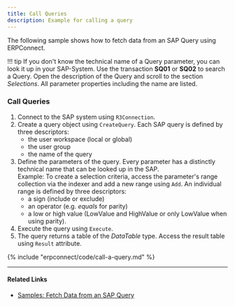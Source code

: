 ```yaml
---
title: Call Queries
description: Example for calling a query
---
```


The following sample shows how to fetch data from an SAP Query using ERPConnect.

!!! tip
    If you don't know the technical name of a Query parameter, you can look it up in your SAP-System.
    Use the transaction **SQ01** or **SQ02** to search a Query. Open the description of the Query and scroll to the section *Selections*.
    All parameter properties including the name are listed.

### Call Queries

1. Connect to the SAP system using `R3Connection`.
2. Create a query object using `CreateQuery`. Each SAP query is defined by three descriptors: 
	- the user workspace (local or global)
	- the user group 
	- the name of the query
3. Define the parameters of the query. Every parameter has a distinctly technical name that can be looked up in the SAP. <br>
Example: To create a selection criteria, access the parameter's range collection via the indexer and add a new range using `Add`.
An individual range is defined by three descriptors:
	- a sign (include or exclude)
	- an operator (e.g. *equals* for parity) 
	- a low or high value (LowValue and HighValue or only LowValue when using parity).  
4. Execute the query using `Execute`. <br>
5. The query returns a table of the *DataTable* type. Access the result table using `Result` attribute.

{% include "erpconnect/code/call-a-query.md" %}

****

#### Related Links
- [Samples: Fetch Data from an SAP Query](../../samples/fetch-data-from-an-sap-query.md)